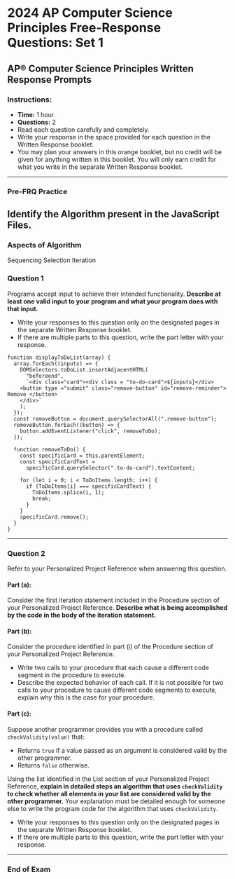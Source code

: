 # 2024 AP Computer Science Principles Free-Response Questions: Set 1

## AP® Computer Science Principles Written Response Prompts

### Instructions:

- **Time:** 1 hour
- **Questions:** 2
- Read each question carefully and completely.
- Write your response in the space provided for each question in the Written Response booklet.
- You may plan your answers in this orange booklet, but no credit will be given for anything written in this booklet. You will only earn credit for what you write in the separate Written Response booklet.

---

### Pre-FRQ Practice

## Identify the Algorithm present in the JavaScript Files.

### Aspects of Algorithm

Sequencing
Selection
Iteration

### Question 1

Programs accept input to achieve their intended functionality. **Describe at least one valid input to your program and what your program does with that input.**

- Write your responses to this question only on the designated pages in the separate Written Response booklet.
- If there are multiple parts to this question, write the part letter with your response.

```
function displayToDoList(array) {
  array.forEach((inputs) => {
    DOMSelectors.toDoList.insertAdjacentHTML(
      "beforeend",
      `<div class="card"><div class = "to-do-card">${inputs}</div>
    <button type ="submit" class="remove-button" id="remove-reminder"> Remove </button>
    </div>`
    );
  });
  const removeButton = document.querySelectorAll(".remove-button");
  removeButton.forEach((button) => {
    button.addEventListener("click", removeToDo);
  });

  function removeToDo() {
    const specificCard = this.parentElement;
    const specificCardText =
      specificCard.querySelector(".to-do-card").textContent;

    for (let i = 0; i < ToDoItems.length; i++) {
      if (ToDoItems[i] === specificCardText) {
        ToDoItems.splice(i, 1);
        break;
      }
    }
    specificCard.remove();
  }
}

```

---

### Question 2

Refer to your Personalized Project Reference when answering this question.

#### Part (a):

Consider the first iteration statement included in the Procedure section of your Personalized Project Reference. **Describe what is being accomplished by the code in the body of the iteration statement.**

#### Part (b):

Consider the procedure identified in part (i) of the Procedure section of your Personalized Project Reference.

- Write two calls to your procedure that each cause a different code segment in the procedure to execute.
- Describe the expected behavior of each call. If it is not possible for two calls to your procedure to cause different code segments to execute, explain why this is the case for your procedure.

#### Part (c):

Suppose another programmer provides you with a procedure called `checkValidity(value)` that:

- Returns `true` if a value passed as an argument is considered valid by the other programmer.
- Returns `false` otherwise.

Using the list identified in the List section of your Personalized Project Reference, **explain in detailed steps an algorithm that uses `checkValidity` to check whether all elements in your list are considered valid by the other programmer.** Your explanation must be detailed enough for someone else to write the program code for the algorithm that uses `checkValidity`.

- Write your responses to this question only on the designated pages in the separate Written Response booklet.
- If there are multiple parts to this question, write the part letter with your response.

---

### End of Exam

